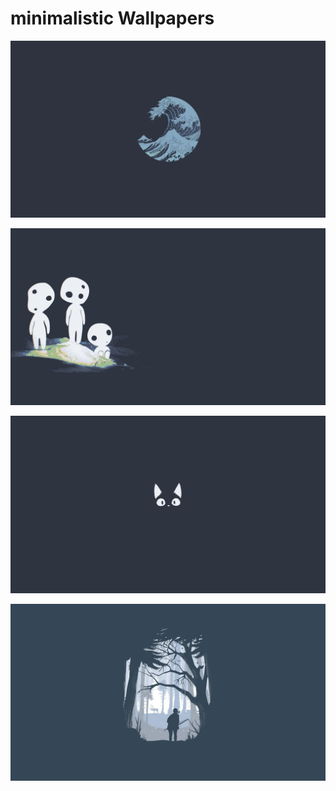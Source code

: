# minimalistic Wallpapers



[![a_blue_circle_with_a_wave_in_the_middle.webp](./a_blue_circle_with_a_wave_in_the_middle.webp)](./a_blue_circle_with_a_wave_in_the_middle.webp)

[![a_cartoon_of_two_white_people.webp](./a_cartoon_of_two_white_people.webp)](./a_cartoon_of_two_white_people.webp)

[![a_cat_with_ears_and_eyes.webp](./a_cat_with_ears_and_eyes.webp)](./a_cat_with_ears_and_eyes.webp)

[![a_man_standing_in_a_forest.webp](./a_man_standing_in_a_forest.webp)](./a_man_standing_in_a_forest.webp)


